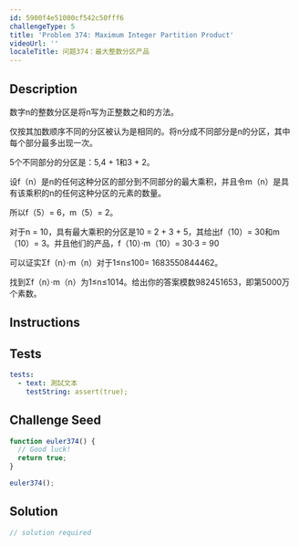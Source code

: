 ```yaml
---
id: 5900f4e51000cf542c50fff6
challengeType: 5
title: 'Problem 374: Maximum Integer Partition Product'
videoUrl: ''
localeTitle: 问题374：最大整数分区产品
---
```


## Description
<section id="description">数字n的整数分区是将n写为正整数之和的方法。 <p>仅按其加数顺序不同的分区被认为是相同的。将n分成不同部分是n的分区，其中每个部分最多出现一次。 </p><p> 5个不同部分的分区是：5,4 + 1和3 + 2。 </p><p>设f（n）是n的任何这种分区的部分到不同部分的最大乘积，并且令m（n）是具有该乘积的n的任何这种分区的元素的数量。 </p><p>所以f（5）= 6，m（5）= 2。 </p><p>对于n = 10，具有最大乘积的分区是10 = 2 + 3 + 5，其给出f（10）= 30和m（10）= 3。并且他们的产品，f（10）·m（10）= 30·3 = 90 </p><p>可以证实Σf（n）·m（n）对于1≤n≤100= 1683550844462。 </p><p>找到Σf（n）·m（n）为1≤n≤1014。给出你的答案模数982451653，即第5000万个素数。 </p></section>

## Instructions
<section id="instructions">
</section>

## Tests
<section id='tests'>

```yml
tests:
  - text: 測試文本
    testString: assert(true);

```

</section>

## Challenge Seed
<section id='challengeSeed'>

<div id='js-seed'>

```js
function euler374() {
  // Good luck!
  return true;
}

euler374();

```

</div>



</section>

## Solution
<section id='solution'>

```js
// solution required
```
</section>
